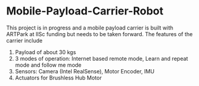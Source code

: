 # Mobile-Payload-Carrier-Robot
This project is in progress and a mobile payload carrier is built with ARTPark at IISc funding but
needs to be taken forward. The features of the carrier include
1. Payload of about 30 kgs
2. 3 modes of operation: Internet based remote mode, Learn and repeat mode and follow
me mode
3. Sensors: Camera (Intel RealSense), Motor Encoder, IMU
4. Actuators for Brushless Hub Motor
